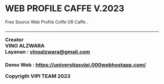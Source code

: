 # WEB PROFILE CAFFE V.2023

Free Source Web Profile Coffe OR Caffe .<H3>



---

Creator  
**VINO ALZWARA** <br>
Layanan : vinoalzwara@gmail.com<H3>
Demo Web : https://universitasvipi.000webhostapp.com/

[flutter]: [https://cdn.pixabay.com/photo/2017/08/05/11/16/logo-2582748_640.png](https://img.freepik.com/premium-vector/html-5-minimal-flat-logo-design_582637-694.jpg?w=2000)
[web flutter]: https://flutter.dev

Copyrigth VIPI TEAM 2023
